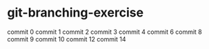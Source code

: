 # git-branching-exercise
commit 0
commit 1
commit 2
commit 3
commit 4
commit 6
commit 8
commit 9
commit 10
commit 12
commit 14